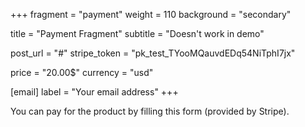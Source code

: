 +++
fragment = "payment"
weight = 110
background = "secondary"

title = "Payment Fragment"
subtitle = "Doesn't work in demo"

post_url = "#"
stripe_token = "pk_test_TYooMQauvdEDq54NiTphI7jx"

price = "20.00$"
currency = "usd"

[email]
  label = "Your email address"
+++

You can pay for the product by filling this form (provided by Stripe).

